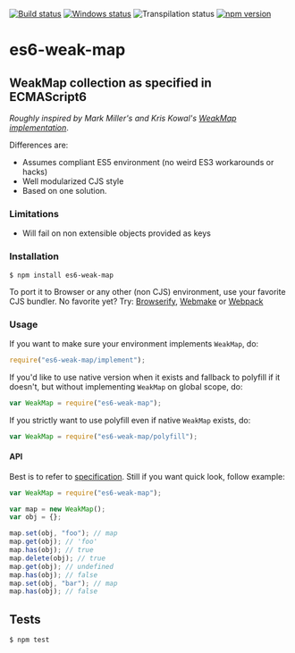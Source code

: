 [![Build status][nix-build-image]][nix-build-url]
[![Windows status][win-build-image]][win-build-url]
![Transpilation status][transpilation-image]
[![npm version][npm-image]][npm-url]

# es6-weak-map

## WeakMap collection as specified in ECMAScript6

_Roughly inspired by Mark Miller's and Kris Kowal's [WeakMap implementation](https://github.com/drses/weak-map)_.

Differences are:

- Assumes compliant ES5 environment (no weird ES3 workarounds or hacks)
- Well modularized CJS style
- Based on one solution.

### Limitations

- Will fail on non extensible objects provided as keys

### Installation

    $ npm install es6-weak-map

To port it to Browser or any other (non CJS) environment, use your favorite CJS bundler. No favorite yet? Try: [Browserify](http://browserify.org/), [Webmake](https://github.com/medikoo/modules-webmake) or [Webpack](http://webpack.github.io/)

### Usage

If you want to make sure your environment implements `WeakMap`, do:

```javascript
require("es6-weak-map/implement");
```

If you'd like to use native version when it exists and fallback to polyfill if it doesn't, but without implementing `WeakMap` on global scope, do:

```javascript
var WeakMap = require("es6-weak-map");
```

If you strictly want to use polyfill even if native `WeakMap` exists, do:

```javascript
var WeakMap = require("es6-weak-map/polyfill");
```

#### API

Best is to refer to [specification](http://people.mozilla.org/~jorendorff/es6-draft.html#sec-weakmap-objects). Still if you want quick look, follow example:

```javascript
var WeakMap = require("es6-weak-map");

var map = new WeakMap();
var obj = {};

map.set(obj, "foo"); // map
map.get(obj); // 'foo'
map.has(obj); // true
map.delete(obj); // true
map.get(obj); // undefined
map.has(obj); // false
map.set(obj, "bar"); // map
map.has(obj); // false
```

## Tests

    $ npm test

[nix-build-image]: https://semaphoreci.com/api/v1/medikoo-org/es6-weak-map/branches/master/shields_badge.svg
[nix-build-url]: https://semaphoreci.com/medikoo-org/es6-weak-map
[win-build-image]: https://ci.appveyor.com/api/projects/status/1c73c57pg4s6lwmu?svg=true
[win-build-url]: https://ci.appveyor.com/project/medikoo/es6-weak-map
[transpilation-image]: https://img.shields.io/badge/transpilation-free-brightgreen.svg
[npm-image]: https://img.shields.io/npm/v/es6-weak-map.svg
[npm-url]: https://www.npmjs.com/package/es6-weak-map
